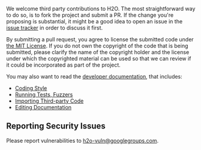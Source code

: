 We welcome third party contributions to H2O.  The most straightforward way to do
so, is to fork the project and submit a PR.  If the change you're proposing is
substantial, it might be a good idea to open an issue in the
[issue tracker](https://github.com/h2o/h2o/issues) in order to discuss it first.

By submitting a pull request, you agree to license the submitted code under
[the MIT License](https://opensource.org/licenses/MIT).  If you do not own the
copyright of the code that is being submitted, please clarify the name of the
copyright holder and the license under which the copyrighted material can be
used so that we can review if it could be incorporated as part of the project.

You may also want to read the [developer documentation](https://github.com/h2o/h2o/wiki#development-documentation),
that includes:
* [Coding Style](https://github.com/h2o/h2o/wiki/Coding-Style)
* [Running Tests, Fuzzers](https://github.com/h2o/h2o/wiki/Running-Tests%2C-Fuzzers)
* [Importing Third-party Code](https://github.com/h2o/h2o/wiki/Importing-Third-party-Code)
* [Editing Documentation](https://github.com/h2o/h2o/wiki/Editing-Documentation)

Reporting Security Issues
---
Please report vulnerabilities to h2o-vuln@googlegroups.com.
